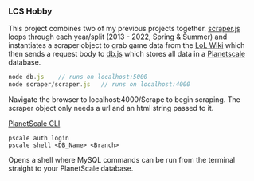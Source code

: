 ### LCS Hobby

This project combines two of my previous projects together. [scraper.js](scraper/scraper.js) loops through each year/split (2013 - 2022, Spring & Summer) and instantiates a scraper object to grab game data from the [LoL Wiki](https://lol.fandom.com/wiki/League_of_Legends_Esports_Wiki) which then sends a request body to [db.js](db.js) which stores all data in a [Planetscale](https://planetscale.com/) database.

```js
node db.js    // runs on localhost:5000
node scraper/scraper.js   // runs on localhost:4000
```

Navigate the browser to localhost:4000/Scrape to begin scraping.
The scraper object only needs a url and an html string passed to it.

[PlanetScale CLI](https://github.com/planetscale/cli)

```
pscale auth login
pscale shell <DB_Name> <Branch>
```
Opens a shell where MySQL commands can be run from the terminal straight to your PlanetScale database.